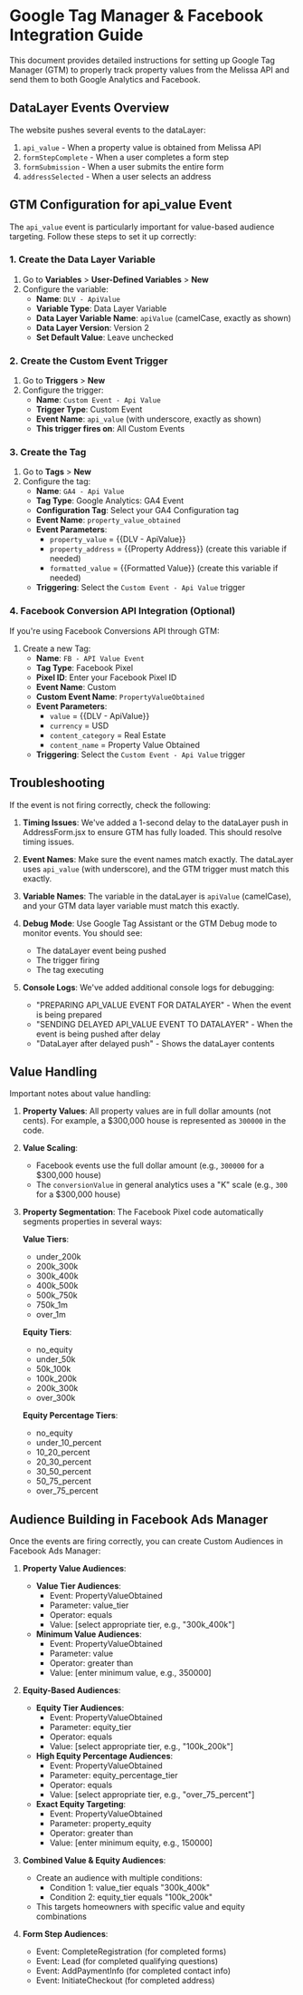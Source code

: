 # Google Tag Manager & Facebook Integration Guide

This document provides detailed instructions for setting up Google Tag Manager (GTM) to properly track property values from the Melissa API and send them to both Google Analytics and Facebook.

## DataLayer Events Overview

The website pushes several events to the dataLayer:

1. `api_value` - When a property value is obtained from Melissa API
2. `formStepComplete` - When a user completes a form step
3. `formSubmission` - When a user submits the entire form
4. `addressSelected` - When a user selects an address

## GTM Configuration for api_value Event

The `api_value` event is particularly important for value-based audience targeting. Follow these steps to set it up correctly:

### 1. Create the Data Layer Variable

1. Go to **Variables** > **User-Defined Variables** > **New**
2. Configure the variable:
   - **Name**: `DLV - ApiValue`
   - **Variable Type**: Data Layer Variable
   - **Data Layer Variable Name**: `apiValue` (camelCase, exactly as shown)
   - **Data Layer Version**: Version 2
   - **Set Default Value**: Leave unchecked

### 2. Create the Custom Event Trigger

1. Go to **Triggers** > **New**
2. Configure the trigger:
   - **Name**: `Custom Event - Api Value`
   - **Trigger Type**: Custom Event
   - **Event Name**: `api_value` (with underscore, exactly as shown)
   - **This trigger fires on**: All Custom Events

### 3. Create the Tag

1. Go to **Tags** > **New**
2. Configure the tag:
   - **Name**: `GA4 - Api Value`
   - **Tag Type**: Google Analytics: GA4 Event
   - **Configuration Tag**: Select your GA4 Configuration tag
   - **Event Name**: `property_value_obtained`
   - **Event Parameters**:
     - `property_value` = {{DLV - ApiValue}}
     - `property_address` = {{Property Address}} (create this variable if needed)
     - `formatted_value` = {{Formatted Value}} (create this variable if needed)
   - **Triggering**: Select the `Custom Event - Api Value` trigger

### 4. Facebook Conversion API Integration (Optional)

If you're using Facebook Conversions API through GTM:

1. Create a new Tag:
   - **Name**: `FB - API Value Event`
   - **Tag Type**: Facebook Pixel
   - **Pixel ID**: Enter your Facebook Pixel ID
   - **Event Name**: Custom
   - **Custom Event Name**: `PropertyValueObtained`
   - **Event Parameters**:
     - `value` = {{DLV - ApiValue}}
     - `currency` = USD
     - `content_category` = Real Estate
     - `content_name` = Property Value Obtained
   - **Triggering**: Select the `Custom Event - Api Value` trigger

## Troubleshooting

If the event is not firing correctly, check the following:

1. **Timing Issues**: We've added a 1-second delay to the dataLayer push in AddressForm.jsx to ensure GTM has fully loaded. This should resolve timing issues.

2. **Event Names**: Make sure the event names match exactly. The dataLayer uses `api_value` (with underscore), and the GTM trigger must match this exactly.

3. **Variable Names**: The variable in the dataLayer is `apiValue` (camelCase), and your GTM data layer variable must match this exactly.

4. **Debug Mode**: Use Google Tag Assistant or the GTM Debug mode to monitor events. You should see:
   - The dataLayer event being pushed
   - The trigger firing
   - The tag executing

5. **Console Logs**: We've added additional console logs for debugging:
   - "PREPARING API_VALUE EVENT FOR DATALAYER" - When the event is being prepared
   - "SENDING DELAYED API_VALUE EVENT TO DATALAYER" - When the event is being pushed after delay
   - "DataLayer after delayed push" - Shows the dataLayer contents

## Value Handling

Important notes about value handling:

1. **Property Values**: All property values are in full dollar amounts (not cents). For example, a $300,000 house is represented as `300000` in the code.

2. **Value Scaling**:
   - Facebook events use the full dollar amount (e.g., `300000` for a $300,000 house)
   - The `conversionValue` in general analytics uses a "K" scale (e.g., `300` for a $300,000 house)

3. **Property Segmentation**: The Facebook Pixel code automatically segments properties in several ways:

   **Value Tiers**:
   - under_200k
   - 200k_300k
   - 300k_400k
   - 400k_500k
   - 500k_750k
   - 750k_1m
   - over_1m

   **Equity Tiers**:
   - no_equity
   - under_50k
   - 50k_100k
   - 100k_200k
   - 200k_300k
   - over_300k

   **Equity Percentage Tiers**:
   - no_equity
   - under_10_percent
   - 10_20_percent
   - 20_30_percent
   - 30_50_percent
   - 50_75_percent
   - over_75_percent

## Audience Building in Facebook Ads Manager

Once the events are firing correctly, you can create Custom Audiences in Facebook Ads Manager:

1. **Property Value Audiences**:
   - **Value Tier Audiences**:
     - Event: PropertyValueObtained
     - Parameter: value_tier
     - Operator: equals
     - Value: [select appropriate tier, e.g., "300k_400k"]
   - **Minimum Value Audiences**:
     - Event: PropertyValueObtained
     - Parameter: value
     - Operator: greater than
     - Value: [enter minimum value, e.g., 350000]

2. **Equity-Based Audiences**:
   - **Equity Tier Audiences**:
     - Event: PropertyValueObtained
     - Parameter: equity_tier
     - Operator: equals
     - Value: [select appropriate tier, e.g., "100k_200k"]
   - **High Equity Percentage Audiences**:
     - Event: PropertyValueObtained
     - Parameter: equity_percentage_tier
     - Operator: equals
     - Value: [select appropriate tier, e.g., "over_75_percent"]
   - **Exact Equity Targeting**:
     - Event: PropertyValueObtained
     - Parameter: property_equity
     - Operator: greater than
     - Value: [enter minimum equity, e.g., 150000]

3. **Combined Value & Equity Audiences**:
   - Create an audience with multiple conditions:
     - Condition 1: value_tier equals "300k_400k"
     - Condition 2: equity_tier equals "100k_200k"
   - This targets homeowners with specific value and equity combinations

4. **Form Step Audiences**:
   - Event: CompleteRegistration (for completed forms)
   - Event: Lead (for completed qualifying questions)
   - Event: AddPaymentInfo (for completed contact info)
   - Event: InitiateCheckout (for completed address)